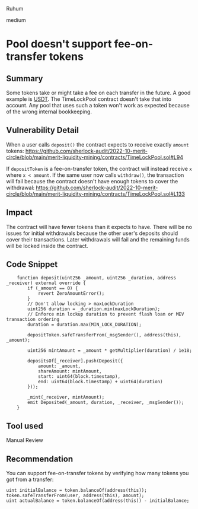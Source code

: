 Ruhum

medium

# Pool doesn't support fee-on-transfer tokens

## Summary
Some tokens take or might take a fee on each transfer in the future. A good example is [USDT](https://etherscan.io/token/0xdac17f958d2ee523a2206206994597c13d831ec7#code#L127). The TimeLockPool contract doesn't take that into account. Any pool that uses such a token won't work as expected because of the wrong internal bookkeeping.

## Vulnerability Detail
When a user calls `deposit()` the contract expects to receive exactly `amount` tokens: https://github.com/sherlock-audit/2022-10-merit-circle/blob/main/merit-liquidity-mining/contracts/TimeLockPool.sol#L94

If `depositToken` is a fee-on-transfer token, the contract will instead receive `x` where `x < amount`. If the same user now calls `withdraw()`, the transaction will fail because the contract doesn't have enough tokens to cover the withdrawal: https://github.com/sherlock-audit/2022-10-merit-circle/blob/main/merit-liquidity-mining/contracts/TimeLockPool.sol#L133

## Impact
The contract will have fewer tokens than it expects to have. There will be no issues for initial withdrawals because the other user's deposits should cover their transactions. Later withdrawals will fail and the remaining funds will be locked inside the contract.

## Code Snippet
```
    function deposit(uint256 _amount, uint256 _duration, address _receiver) external override {
        if (_amount == 0) {
            revert ZeroAmountError();
        }
        // Don't allow locking > maxLockDuration
        uint256 duration = _duration.min(maxLockDuration);
        // Enforce min lockup duration to prevent flash loan or MEV transaction ordering
        duration = duration.max(MIN_LOCK_DURATION);

        depositToken.safeTransferFrom(_msgSender(), address(this), _amount);

        uint256 mintAmount = _amount * getMultiplier(duration) / 1e18;

        depositsOf[_receiver].push(Deposit({
            amount: _amount,
            shareAmount: mintAmount,
            start: uint64(block.timestamp),
            end: uint64(block.timestamp) + uint64(duration)
        }));

        _mint(_receiver, mintAmount);
        emit Deposited(_amount, duration, _receiver, _msgSender());
    }
```

## Tool used

Manual Review

## Recommendation
You can support fee-on-transfer tokens by verifying how many tokens you got from a transfer:
```sol
uint initialBalance = token.balanceOf(address(this));
token.safeTransferFrom(user, address(this), amount);
uint actualBalance = token.balanceOf(address(this)) - initialBalance; 
```
